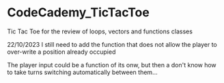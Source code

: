 # CodeCademy_TicTacToe
Tic Tac Toe for the review of loops, vectors and functions classes

22/10/2023
I still need to add the function that does not allow the player to over-write a position already occupied

The player input could be a function of its onw, but then a don't know how to take turns switching automatically between them...
